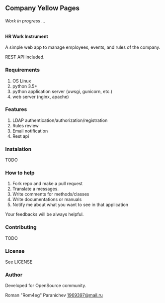 ## Company Yellow Pages
###### Work in progress ...

#### HR Work Instrument
A simple web app to manage employees, events, and rules of the company.

REST API included.

### Requirements

1. OS Linux
1. python 3.5+
1. python application server (uwsgi, gunicorn, etc.)
1. web server (nginx, apache)

### Features

1. LDAP authentication/authorization/registration
1. Rules review
1. Email notification
1. Rest api

### Instalation
TODO

### How to help

1. Fork repo and make a pull request
1. Translate a messages.
1. Write comments for methods/classes
1. Write documentations or manuals
1. Notify me about what you want to see in that application

Your feedbacks will be always helpful.
### Contributing
TODO
### License
See LICENSE
### Author

Developed for OpenSource community.

Roman "Rom4eg" Paranichev <1969397@mail.ru>
